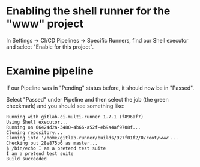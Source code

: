 # Enabling the shell runner for the "www" project

In Settings -> CI/CD Pipelines -> Specific Runners, find our Shell executor and select "Enable for this project".


# Examine pipeline

If our Pipeline was in "Pending" status before, it should now be in "Passed".

Select "Passed" under Pipeline and then select the job (the green checkmark) and you should see something like:

```
Running with gitlab-ci-multi-runner 1.7.1 (f896af7)
Using Shell executor...
Running on 06424d2a-3480-4b66-a52f-eb9a4af9708f...
Cloning repository...
Cloning into '/home/gitlab-runner/builds/927f01f2/0/root/www'...
Checking out 28e875b6 as master...
$ /bin/echo I am a pretend test suite
I am a pretend test suite
Build succeeded
```
